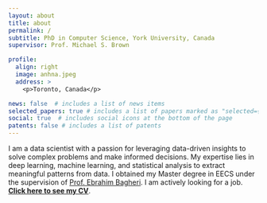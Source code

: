 ```yaml
---
layout: about
title: about
permalink: /
subtitle: PhD in Computer Science, York University, Canada
supervisor: Prof. Michael S. Brown

profile:
  align: right
  image: anhna.jpeg
  address: >
    <p>Toronto, Canada</p>

news: false  # includes a list of news items
selected_papers: true # includes a list of papers marked as "selected={true}"
social: true  # includes social icons at the bottom of the page
patents: false # includes a list of patents
---
```


I am a data scientist with a passion for leveraging data-driven insights to solve complex problems and make informed decisions. My expertise lies in deep learning, machine learning, and statistical analysis to extract meaningful patterns from data. I obtained my Master degree in EECS under the supervision of [Prof. Ebrahim Bagheri](https://www.ecb.torontomu.ca/people/Bagheri.html). I am actively looking for a job. **[Click here to see my CV](https://drive.google.com/file/d/1Cdz9Jm-mn9DxpmafxtKK__IVo8UFts5K/view?usp=drive_link)**.
